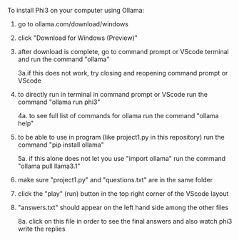 To install Phi3 on your computer using Ollama:
1. go to ollama.com/download/windows
2. click "Download for Windows (Preview)"
3. after download is complete, go to command prompt or VScode terminal and run the command "ollama"

   3a.if this does not work, try closing and reopening command prompt or VScode
4. to directly run in terminal in command prompt or VScode run the command "ollama run phi3"

    4a. to see full list of commands for ollama run the command "ollama help"
5. to be able to use in program (like project1.py in this repository) run the command "pip install ollama"

    5a. if this alone does not let you use "import ollama" run the command "ollama pull llama3.1" 
6. make sure "project1.py" and "questions.txt" are in the same folder
7. click the "play" (run) button in the top right corner of the VScode layout
8. "answers.txt" should appear on the left hand side among the other files

    8a. click on this file in order to see the final answers and also watch phi3 write the replies 
